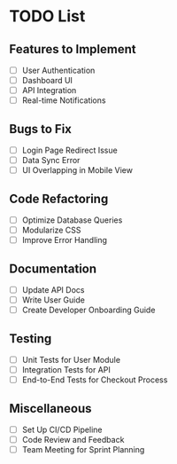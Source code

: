# TODO List

## Features to Implement

- [ ] User Authentication
- [ ] Dashboard UI
- [ ] API Integration
- [ ] Real-time Notifications

## Bugs to Fix

- [ ] Login Page Redirect Issue
- [ ] Data Sync Error
- [ ] UI Overlapping in Mobile View

## Code Refactoring

- [ ] Optimize Database Queries
- [ ] Modularize CSS
- [ ] Improve Error Handling

## Documentation

- [ ] Update API Docs
- [ ] Write User Guide
- [ ] Create Developer Onboarding Guide

## Testing

- [ ] Unit Tests for User Module
- [ ] Integration Tests for API
- [ ] End-to-End Tests for Checkout Process

## Miscellaneous

- [ ] Set Up CI/CD Pipeline
- [ ] Code Review and Feedback
- [ ] Team Meeting for Sprint Planning